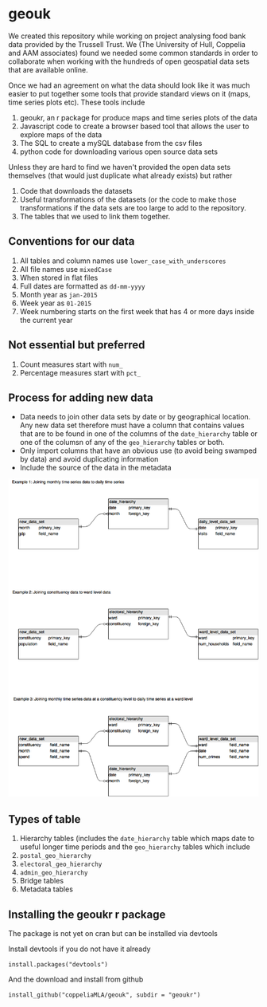 # geouk

We created this repository while working on project analysing food bank data provided by the Trussell Trust. We (The University of Hull, Coppelia and AAM associates) found we needed some common standards in order to collaborate when working with the hundreds of open geospatial data sets that are available online.

Once we had an agreement on what the data should look like it was much easier to put together some tools that provide standard views on it (maps, time series plots etc). These tools include

1. geoukr, an r package for produce maps and time series plots of the data
2. Javascript code to create a browser based tool that allows the user to explore maps of the data
3. The SQL to create a mySQL database from the csv files
4. python code for downloading various open source data sets

Unless they are hard to find we haven't provided the open data sets themselves (that would just duplicate what already exists) but rather 

1. Code that downloads the datasets
2. Useful transformations of the datasets (or the code to make those transformations if the data sets are too large to add to the repository.
3. The tables that we used to link them together. 


## Conventions for our data

1. All tables and column names use `lower_case_with_underscores`
2. All file names use `mixedCase`
3. When stored in flat files
  1. Full dates are formatted as `dd-mm-yyyy`
  2. Month year as `jan-2015`
  3. Week year as `01-2015`
4. Week numbering starts on the first week that has 4 or more days inside the current year

## Not essential but preferred

1. Count measures start with `num_`
2. Percentage measures start with `pct_`


## Process for adding new data

* Data needs to join other data sets by date or by geographical location. Any new data set therefore must have a column that contains values that are to be found in one of the columns of the `date_hierarchy` table or one of the columsn of any of the `geo_hierarchy` tables or both.
* Only import columns that have an obvious use (to avoid being swamped by data) and avoid duplicating information
* Include the source of the data in the metadata 

![](images/AddingNewTables.png)

## Types of table

1. Hierarchy tables (includes the `date_hierarchy` table which maps date to useful longer time periods and the `geo_hierarchy` tables which include 
  1. `postal_geo_hierarchy`
  2. `electoral_geo_hierarchy`
  3. `admin_geo_hierarchy`
2. Bridge tables
3. Metadata tables

## Installing the geoukr r package

The package is not yet on cran but can be installed via devtools

Install devtools if you do not have it already

```
install.packages("devtools")
```

And the download and install from github

```
install_github("coppeliaMLA/geouk", subdir = "geoukr")
```










